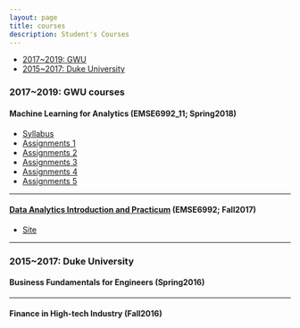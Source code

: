 ```yaml
---
layout: page
title: courses
description: Student's Courses
---
```


<div class="navbar">
    <div class="navbar-inner">
        <ul class="nav">
            <li><a href="#current">2017~2019: GWU</a></li>
            <li><a href="#duke">2015~2017: Duke University</a></li>
        </ul>
    </div>
</div>


### <a name="current"></a>2017~2019: GWU courses

#### Machine Learning for Analytics (EMSE6992_11; Spring2018)

- [Syllabus](DA2_Syllabus_2018.doc)
- [Assignments 1](HW1_Mingyuhui_Liu(Jane).ipynb)
- [Assignments 2](HW2_Mingyuhui_Liu(Jane).ipynb)
- [Assignments 3](HW3_Mingyuhui_Liu(Jane).ipynb)
- [Assignments 4](HW4_Mingyuhui_Liu(Jane).ipynb)
- [Assignments 5](HW5_Mingyuhui_Liu(Jane).ipynb)

---

#### [Data Analytics Introduction and Practicum](http://bsharvey.github.io) (EMSE6992; Fall2017)

- [Site](https://bsharvey.github.io/)


---

### <a name="duke"></a>2015~2017: Duke University
#### Business Fundamentals for Engineers (Spring2016)


---
#### Finance in High-tech Industry (Fall2016)



